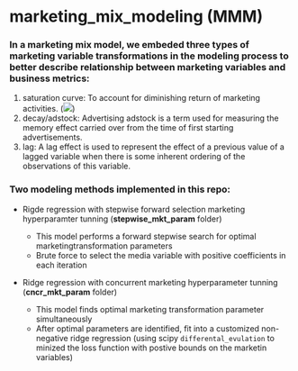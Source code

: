 # marketing_mix_modeling (MMM)

### In a marketing mix model, we embeded three types of marketing variable transformations in the modeling process to better describe relationship between marketing variables and business metrics:
1. saturation curve: To account for diminishing return of marketing activities. (<img src="https://render.githubusercontent.com/render/math?math=S%20=%20\beta^{\alpha^x}">)
2. decay/adstock: Advertising adstock is a term used for measuring the memory effect carried over from the time of first starting advertisements.
3. lag: A lag effect is used to represent the effect of a previous value of a lagged variable when there is some inherent ordering of the observations of this variable. 

### Two modeling methods implemented in this repo:
* Rigde regression with stepwise forward selection marketing hyperparamter tunning (**stepwise_mkt_param** folder)
  - This model performs a forward stepwise search for optimal marketingtransformation parameters
  - Brute force to select the media variable with positive coefficients in each iteration
  
* Ridge regression with concurrent marketing hyperparameter tunning (**cncr_mkt_param** folder)
  - This model finds optimal marketing transformation parameter simultaneously
  - After optimal parameters are identified, fit into a customized non-negative ridge regression (using scipy ```differental_evulation``` to minized the loss function with postive bounds on the marketin variables)
  


